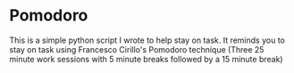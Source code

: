 # Pomodoro
This is a simple python script I wrote to help stay on task. It reminds you to stay on task using Francesco Cirillo's Pomodoro technique (Three 25 minute work sessions with 5 minute breaks followed by a 15 minute break)
